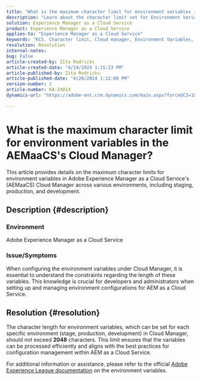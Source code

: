 ```yaml
---
title: "What is the maximum character limit for environment variables in the AEMaaCS's Cloud Manager?"
description: "Learn about the character limit set for Environment Variables within the Adobe Experience Manager as a Cloud Service's Cloud Manager."
solution: Experience Manager as a Cloud Service
product: Experience Manager as a Cloud Service
applies-to: "Experience Manager as a Cloud Service"
keywords: "KCS, Character limit, Cloud manager, Environment Variables, AEMaaCS, Experience Manager, Adobe Experience Manager as a Cloud Service"
resolution: Resolution
internal-notes: 
bug: False
article-created-by: Zita Rodricks
article-created-date: "4/24/2024 1:15:23 PM"
article-published-by: Zita Rodricks
article-published-date: "4/26/2024 1:12:09 PM"
version-number: 2
article-number: KA-24014
dynamics-url: "https://adobe-ent.crm.dynamics.com/main.aspx?forceUCI=1&pagetype=entityrecord&etn=knowledgearticle&id=d65566ae-3c02-ef11-a1fe-6045bd0065b6"

---
```

# What is the maximum character limit for environment variables in the AEMaaCS's Cloud Manager?


This article provides details on the maximum character limits for environment variables in Adobe Experience Manager as a Cloud Service's (AEMaaCS) Cloud Manager across various environments, including staging, production, and development.

## Description {#description}


### Environment

Adobe Experience Manager as a Cloud Service



### Issue/Symptoms

When configuring the environment variables under Cloud Manager, it is essential to understand the constraints regarding the length of these variables. This knowledge is crucial for developers and administrators when setting up and managing environment configurations for AEM as a Cloud Service.


## Resolution {#resolution}


The character length for environment variables, which can be set for each specific environment (stage, production, development) in Cloud Manager, should not exceed <b>2048</b> characters. This limit ensures that the variables can be processed efficiently and aligns with the best practices for configuration management within AEM as a Cloud Service.

For additional information or assistance, please refer to the official [Adobe Experience League documentation](https://experienceleague.adobe.com/en/docs/experience-manager-cloud-service/content/implementing/using-cloud-manager/environment-variables) on the environment variables.
